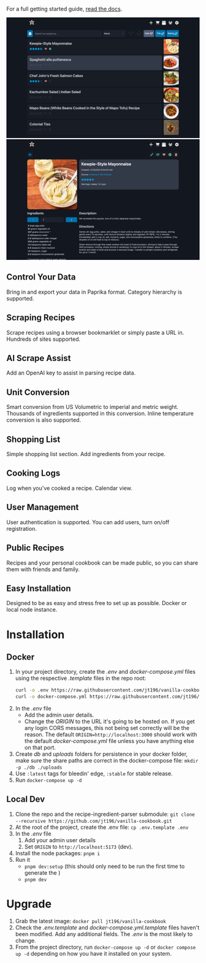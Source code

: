For a full getting started guide, [read the docs](https://vanilla-cookbook.readthedocs.io/en/latest/).

![Recipe List](docs/images/screen-list-large.png)
![Recipe View](docs/images/screen-first-recipe-large.png)

## Control Your Data

Bring in and export your data in Paprika format. Category hierarchy is supported.

## Scraping Recipes

Scrape recipes using a browser bookmarklet or simply paste a URL in. Hundreds of sites supported.

## AI Scrape Assist

Add an OpenAI key to assist in parsing recipe data.

## Unit Conversion

Smart conversion from US Volumetric to imperial and metric weight. Thousands of ingredients supported in this conversion. Inline temperature conversion is also supported.

## Shopping List

Simple shopping list section. Add ingredients from your recipe.

## Cooking Logs

Log when you've cooked a recipe. Calendar view.

## User Management

User authentication is supported. You can add users, turn on/off registration.

## Public Recipes

Recipes and your personal cookbook can be made public, so you can share them with friends and family.

## Easy Installation

Designed to be as easy and stress free to set up as possible. Docker or local node instance.

# Installation

## Docker

1. In your project directory, create the _.env_ and _docker-compose.yml_ files using the respective _.template_ files in the repo root:
   ```bash
   curl -o .env https://raw.githubusercontent.com/jt196/vanilla-cookbook/main/.env.template
   curl -o docker-compose.yml https://raw.githubusercontent.com/jt196/vanilla-cookbook/main/docker-compose.yml.template
   ```
2. In the _.env_ file
   - Add the admin user details.
   - Change the _ORIGIN_ to the URL it's going to be hosted on. If you get any login CORS messages, this not being set correctly will be the reason. The default `ORIGIN=http://localhost:3000` should work with the default _docker-compose.yml_ file unless you have anything else on that port.
3. Create _db_ and _uploads_ folders for persistence in your docker folder, make sure the share paths are correct in the docker-compose file: `mkdir -p ./db ./uploads`
4. Use `:latest` tags for bleedin' edge, `:stable` for stable release.
5. Run `docker-compose up -d`

## Local Dev

1. Clone the repo and the recipe-ingredient-parser submodule: `git clone --recursive https://github.com/jt196/vanilla-cookbook.git`
2. At the root of the project, create the .env file: `cp .env.template .env`
3. In the _.env_ file
   1. Add your admin user details
   2. Set `ORIGIN` to `http://localhost:5173` (dev).
4. Install the node packages: `pnpm i`
5. Run it
   - `pnpm dev:setup` (this should only need to be run the first time to generate the )
   - `pnpm dev`

# Upgrade

1. Grab the latest image: `docker pull jt196/vanilla-cookbook`
2. Check the _.env.template_ and _docker-compose.yml.template_ files haven't been modified. Add any additional fields. The _.env_ is the most likely to change.
3. From the project directory, run `docker-compose up -d` or `docker compose up -d` depending on how you have it installed on your system.
